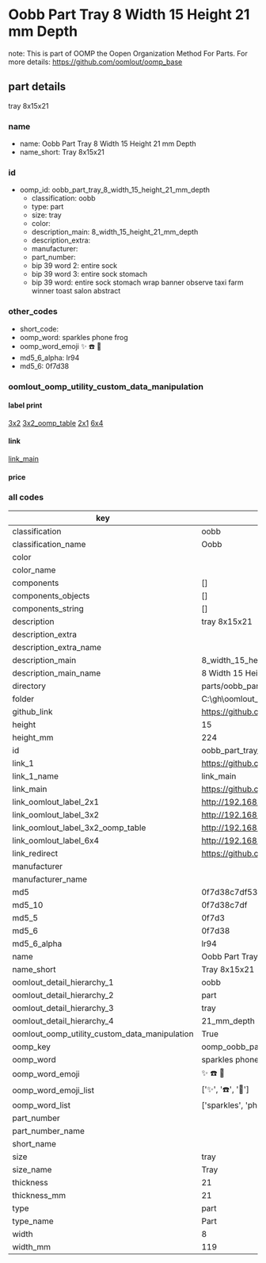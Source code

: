 # Oobb Part Tray 8 Width 15 Height 21 mm Depth  

note: This is part of OOMP the Oopen Organization Method For Parts. For more details: https://github.com/oomlout/oomp_base

##  part details
  



tray 8x15x21



### name
* name: Oobb Part Tray 8 Width 15 Height 21 mm Depth
* name_short: Tray 8x15x21 
### id
* oomp_id: oobb_part_tray_8_width_15_height_21_mm_depth
  * classification: oobb
  * type: part
  * size: tray
  * color: 
  * description_main: 8_width_15_height_21_mm_depth
  * description_extra: 
  * manufacturer: 
  * part_number: 
  * bip 39 word 2: entire sock
  * bip 39 word 3: entire sock stomach
  * bip 39 word: entire sock stomach wrap banner observe taxi farm winner toast salon abstract

### other_codes
* short_code: 
* oomp_word: sparkles phone frog
* oomp_word_emoji :sparkles: :phone: :frog:
* md5_6_alpha: lr94
* md5_6: 0f7d38






### oomlout_oomp_utility_custom_data_manipulation
#### label print
[3x2](http://192.168.1.245:1112/?label=oomp%20lr94)
[3x2_oomp_table](http://192.168.1.108:1112/?label=oomp%20lr94)
[2x1](http://192.168.1.242:1112/?label=oomp%20lr94)
[6x4](http://192.168.1.55:1112/?label=oomp%20lr94)    

#### link

[link_main](https://github.com/oomlout/oomlout_oobb_version_4_generated_parts/tree/main/navigation_oomp/oobb/part/tray/8_width_15_height_21_mm_depth/part)                              

#### price







### all codes 
| key | value |  
| --- | --- |  
| classification | oobb |  
| classification_name | Oobb |  
| color |  |  
| color_name |  |  
| components | [] |  
| components_objects | [] |  
| components_string | [] |  
| description | tray 8x15x21 |  
| description_extra |  |  
| description_extra_name |  |  
| description_main | 8_width_15_height_21_mm_depth |  
| description_main_name | 8 Width 15 Height 21 mm Depth |  
| directory | parts/oobb_part_tray_8_width_15_height_21_mm_depth |  
| folder | C:\gh\oomlout_oobb_version_4_generated_parts\parts\oobb_part_tray_8_width_15_height_21_mm_depth |  
| github_link | https://github.com/oomlout/oomlout_oomp_part_src/tree/main/parts/oobb_part_tray_8_width_15_height_21_mm_depth |  
| height | 15 |  
| height_mm | 224 |  
| id | oobb_part_tray_8_width_15_height_21_mm_depth |  
| link_1 | https://github.com/oomlout/oomlout_oobb_version_4_generated_parts/tree/main/navigation_oomp/oobb/part/tray/8_width_15_height_21_mm_depth/part |  
| link_1_name | link_main |  
| link_main | https://github.com/oomlout/oomlout_oobb_version_4_generated_parts/tree/main/navigation_oomp/oobb/part/tray/8_width_15_height_21_mm_depth/part |  
| link_oomlout_label_2x1 | http://192.168.1.242:1112/?label=oomp%20lr94 |  
| link_oomlout_label_3x2 | http://192.168.1.245:1112/?label=oomp%20lr94 |  
| link_oomlout_label_3x2_oomp_table | http://192.168.1.108:1112/?label=oomp%20lr94 |  
| link_oomlout_label_6x4 | http://192.168.1.55:1112/?label=oomp%20lr94 |  
| link_redirect | https://github.com/oomlout/oomlout_oobb_version_4_generated_parts/tree/main/parts/oobb_tray_08_15_21 |  
| manufacturer |  |  
| manufacturer_name |  |  
| md5 | 0f7d38c7df533bce61892fe1ac73825c |  
| md5_10 | 0f7d38c7df |  
| md5_5 | 0f7d3 |  
| md5_6 | 0f7d38 |  
| md5_6_alpha | lr94 |  
| name | Oobb Part Tray 8 Width 15 Height 21 mm Depth |  
| name_short | Tray 8x15x21  |  
| oomlout_detail_hierarchy_1 | oobb |  
| oomlout_detail_hierarchy_2 | part |  
| oomlout_detail_hierarchy_3 | tray |  
| oomlout_detail_hierarchy_4 | 21_mm_depth |  
| oomlout_oomp_utility_custom_data_manipulation | True |  
| oomp_key | oomp_oobb_part_tray_8_width_15_height_21_mm_depth |  
| oomp_word | sparkles phone frog |  
| oomp_word_emoji | :sparkles: :phone: :frog: |  
| oomp_word_emoji_list | [':sparkles:', ':phone:', ':frog:'] |  
| oomp_word_list | ['sparkles', 'phone', 'frog'] |  
| part_number |  |  
| part_number_name |  |  
| short_name |  |  
| size | tray |  
| size_name | Tray |  
| thickness | 21 |  
| thickness_mm | 21 |  
| type | part |  
| type_name | Part |  
| width | 8 |  
| width_mm | 119 |  
